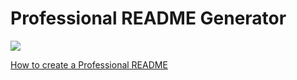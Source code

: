 # Professional README Generator 
<img src="/assets/images/site.jpeg">


[How to create a Professional README](https://coding-boot-camp.github.io/full-stack/github/professional-readme-guide)
